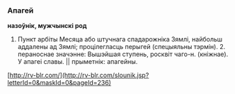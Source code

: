 ### Апагей
**назоўнік, мужчынскі род**

1. Пункт арбіты Месяца або штучнага спадарожніка Зямлі, найбольш аддалены ад Зямлі; процілегласць перыгей (спецыяльны тэрмін). 2. пераноснае значэнне: Вышэйшая ступень, росквіт чаго-н. (кніжнае). У апагеі славы. || прыметнік: апагейны.

<a rel="author">[http://rv-blr.com/](http://rv-blr.com/slounik.jsp?letterId=0&maskId=0&pageId=236)</a>

